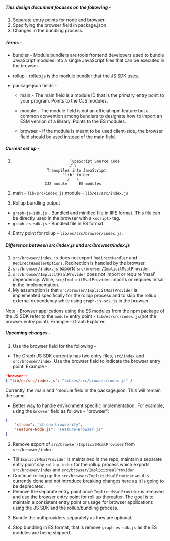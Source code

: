 ##### This design document focuses on the following -

1. Separate entry points for node and browser.
2. Specifying the browser field in package.json.
3. Changes in the bundling process.

##### Terms -

-   bundler - Module bundlers are tools frontend developers used to bundle JavaScript modules into a single JavaScript files that can be executed in the browser.

-   rollup - rollup.js is the module bundler that the JS SDK uses.

-   package.json fields -

    -   main - The main field is a module ID that is the primary entry point to your program. Points to the CJS modules.

    -   module - The module field is not an official npm feature but a common convention among bundlers to designate how to import an ESM version of a library. Points to the ES modules.

    -   browser - If the module is meant to be used client-side, the browser field should be used instead of the main field.

##### Current set up -

1.                              TypeScript Source Code
                                / \
                      Transpiles into JavaScript
                             'lib' folder
                               /   \
                     CJS module     ES modules
2.  main - `lib/src/index.js` module - `lib/es/src/index.js`

3.  Rollup bundling output

-   `graph-js-sdk.js` - Bundled and minified file in IIFE format. This file can be directly used in the browser with a `<script>` tag.
-   `graph-es-sdk.js` - Bundled file in ES format.

4. Entry point for rollup - `lib/es/src/browser/index.js`.

##### Difference between src/index.js and src/browser/index.js

1. `src/browser/index.js` does not export `RedirectHandler` and `RedirectHandlerOptions`. Redirection is handled by the browser.
2. `src/browser/index.js` exports `src/browser/ImplicitMsalProvider`.
3. `src/browser/ImplicitMsalProvider` does not import or require 'msal' dependency. While, `src/ImplicitMsalProvider` imports or requires 'msal' in the implementation.
4. My assumption is that `src/browser/ImplicitMsalProvider` is implemented specifically for the rollup process and to skip the rollup external dependency while using `graph-js-sdk.js` in the browser.

Note - Browser applications using the ES modules from the npm package of the JS SDK refer to the `module` entry point - `lib/es/src/index.js`(not the browser entry point). Example - Graph Explorer.

##### Upcoming changes -

1. Use the browser field for the following -

-   The Graph JS SDK currently has two entry files, `src/index` and `src/browser/index`. Use the browser field to indicate the browser entry point. Example -

```json
"browser":
{ "lib/es/src/index.js": "lib/es/src/browser/index.js" }
```

Currently, the main and "module field in the package.json. This will remain the same.

-   Better way to handle environment specific implementation. For example, using the `browser` field as follows - "browser":

```json
{
	"stream": "stream-browserify",
	"Feature-Node.js": "Feature-Browser.js"
}
```

2. Remove export of `src/browser/ImplicitMsalProvider` from `src/browser/index`.

-   Till `ImplicitMsalProvider` is maintained in the repo, maintain a separate entry point say `rollup-index` for the rollup process which exports `src/browser/index` and `src/browser/ImplicitMsalProvider`.
-   Continue rolling up the `src/browser/ImplicitMsalProvider` as it is currently done and not introduce breaking changes here as it is going to be deprecated.
-   Remove the separate entry point once `ImplicitMsalProvider` is removed and use the browser entry point for roll up thereafter. The goal is to maintain a consistent entry point or usage for browser applications using the JS SDK and the rollup/bundling process.

3. Bundle the authproviders separately as they are optional.

4. Stop bundling in ES format, that is remove `graph-es-sdk.js` as the ES modules are being shipped.
